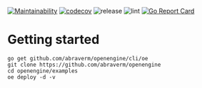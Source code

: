 [![Maintainability](https://api.codeclimate.com/v1/badges/bfab0859ff5f47679401/maintainability)](https://codeclimate.com/github/abraverm/openengine/maintainability)
[![codecov](https://codecov.io/gh/abraverm/openengine/branch/master/graph/badge.svg)](https://codecov.io/gh/abraverm/openengine)
![release](https://github.com/abraverm/openengine/workflows/release/badge.svg?event=push)
![lint](https://github.com/abraverm/openengine/workflows/lint/badge.svg?branch=master)
[![Go Report Card](https://goreportcard.com/badge/github.com/abraverm/openengine)](https://goreportcard.com/report/github.com/abraverm/openengine)

# Getting started

```
go get github.com/abraverm/openengine/cli/oe
git clone https://github.com/abraverm/openengine
cd openengine/examples
oe deploy -d -v
```
